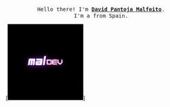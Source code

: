 <p align="center">
  <br>
  <samp>
    Hello there! I'm <b><a rel="nofollow noopener noreferrer" target="_blank" href="https://www.maldev.es">David Pantoja Malfeito</a></b>.
    <br>I'm a  from Spain.<br>

</samp>

  [<img src='https://github.com/DMalfeitoDev/DMalfeitoDev/blob/main/Dev.gif' alt='' height='200'>]
  


</p>

<!--
